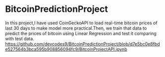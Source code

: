 # BitcoinPredictionProject
In this project,I have used CoinGeckoAPI to load real-time bitcoin prices of last 30 days to make model more practical.Then, we train that data to predict the prices of bitcoin using Linear Regression and test it comparing with test data.
https://github.com/devcodes9/BitcoinPredictionProject/blob/d7e5bc0e8fbde527564b3bca595b908856094fc9/BitcoinProjectAPI.ipynb
